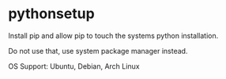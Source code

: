 # pythonsetup

Install pip and allow pip to touch the systems python installation.

Do not use that, use system package manager instead.

OS Support: Ubuntu, Debian, Arch Linux
